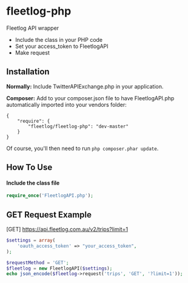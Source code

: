 fleetlog-php
===============

Fleetlog API wrapper


- Include the class in your PHP code
- Set your access_token to FleetlogAPI
- Make request

Installation
------------

**Normally:** Include TwitterAPIExchange.php in your application. 

**Composer:** Add to your composer.json file to have FleetlogAPI.php automatically imported into your vendors folder:

    {
        "require": {
            "fleetlog/fleetlog-php": "dev-master"
        }
    }

Of course, you'll then need to run `php composer.phar update`.

How To Use
----------

#### Include the class file ####

```php
require_once('FleetlogAPI.php');
```

GET Request Example
-------------------
[GET] https://api.fleetlog.com.au/v2/trips?limit=1

```php
$settings = array(
	'oauth_access_token' => "your_access_token",
);

$requestMethod = 'GET';
$fleetlog = new FleetlogAPI($settings);
echo json_encode($fleetlog->request('trips', 'GET', '?limit=1'));
```